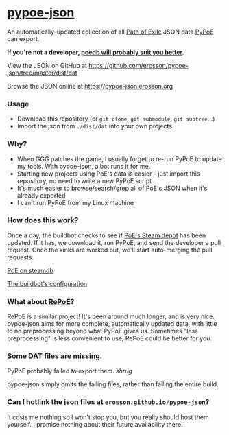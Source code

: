 # [pypoe-json](https://pypoe-json.erosson.org)

An automatically-updated collection of all [Path of Exile](https://www.pathofexile.com) JSON data [PyPoE](https://github.com/OmegaK2/PyPoE) can export.

**If you're not a developer, [poedb will probably suit you better](https://poedb.tw/).**

View the JSON on GitHub at https://github.com/erosson/pypoe-json/tree/master/dist/dat

Browse the JSON online at https://pypoe-json.erosson.org

### Usage

* Download this repository (or `git clone`, `git submodule`, `git subtree`...)
* Import the json from `./dist/dat` into your own projects

### Why?

* When GGG patches the game, I usually forget to re-run PyPoE to update my tools. With pypoe-json, a bot runs it for me.
* Starting new projects using PoE's data is easier - just import this repository, no need to write a new PyPoE script
* It's much easier to browse/search/grep all of PoE's JSON when it's already exported
* I can't run PyPoE from my Linux machine

### How does this work?

Once a day, the buildbot checks to see if [PoE's Steam depot](https://steamdb.info/depot/238961/) has been updated. If it has, we download it, run PyPoE, and send the developer a pull request. Once the kinks are worked out, we'll start auto-merging the pull requests.

[PoE on steamdb](https://steamdb.info/app/238960/)

[The buildbot's configuration](https://github.com/erosson/pypoe-json/blob/master/.github/workflows/assets-export.yml)

### What about [RePoE](https://github.com/brather1ng/RePoE)?

RePoE is a similar project! It's been around much longer, and is very nice. pypoe-json aims for more complete, automatically updated data, with little to no preprocessing beyond what PyPoE gives us. Sometimes "less preprocessing" is less convenient to use; RePoE could be better for you.

### Some DAT files are missing.

PyPoE probably failed to export them. *shrug*

pypoe-json simply omits the failing files, rather than failing the entire build.

### Can I hotlink the json files at `erosson.github.io/pypoe-json`?

It costs me nothing so I won't stop you, but you really should host them yourself. I promise nothing about their future availability there.
